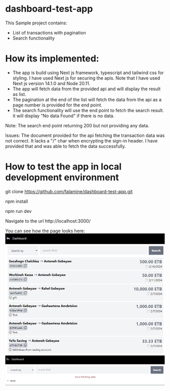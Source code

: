 # dashboard-test-app
This Sample project contains: 
- List of transactions with pagination
- Search functionality

# How its implemented: 
- The app is build using Next js framework, typescript and tailwind css for styling. I have used Next js for securing the apis. Note that I have used Next js version 14.1.0 and Node 20.11.
- The app will fetch data from the provided api and will display the result as list.
- The pagination at the end of the list will fetch the data from the api as a page number is provided for the end point.
- The search functionality will use the end point to fetch the search result. it will display "No data Found" if there is no data.

Note: The search end point returning 200 but not providing any data.

Issues: The document provided for the api fetching the transaction data was not correct. It lacks a "/" char when encrypting the sign-in header.
I have provided that and was able to fetch the data successfully. 

# How to test the app in local development environment
git clone https://github.com/falamine/dashboard-test-app.git

npm install

npm run dev

Navigate to the url http://localhost:3000/

You can see how the page looks here: 
![transaction list](public/list-1.PNG)
![issue](public/network-issue.PNG)


